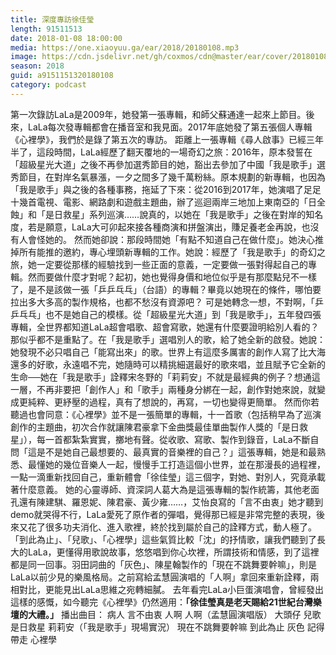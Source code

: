 ```yaml
---
title: 深度專訪徐佳瑩
length: 91511513
date: 2018-01-08 18:00:00
media: https://one.xiaoyuu.ga/ear/2018/20180108.mp3
image: https://cdn.jsdelivr.net/gh/coxmos/cdn@master/ear/cover/20180108.jpeg
season: 2018
guid: a9151151320180108
category: podcast
---
```


第一次錄訪LaLa是2009年，她發第一張專輯，和師父蘇通達一起來上節目。後來，LaLa每次發專輯都會在播音室和我見面。2017年底她發了第五張個人專輯《心裡學》，我們於是錄了第五次的專訪。
距離上一張專輯《尋人啟事》已經三年半了，這段時間，LaLa經歷了翻天覆地的一場奇幻之旅：2016年，原本發誓在「超級星光大道」之後不再參加選秀節目的她，豁出去參加了中國「我是歌手」選秀節目，在對岸名氣暴漲，一夕之間多了幾千萬粉絲。原本規劃的新專輯，也因為「我是歌手」與之後的各種事務，拖延了下來：從2016到2017年，她演唱了足足十幾首電視、電影、網路劇和遊戲主題曲，辦了巡迴兩岸三地加上東南亞的「日全蝕」和「是日救星」系列巡演……說真的，以她在「我是歌手」之後在對岸的知名度，若是願意，LaLa大可卯起來接各種商演和拼盤演出，賺足養老金再說，也沒有人會怪她的。
然而她卻說：那段時間她「有點不知道自己在做什麼」。她決心推掉所有能推的邀約，專心埋頭新專輯的工作。她說：經歷了「我是歌手」的奇幻之旅，她一定要從那樣的經驗找到一些正面的意義，一定要做一張對得起自己的專輯。然而要做什麼才對呢？起初，她也覺得身價和地位似乎是有那麼點兒不一樣了，是不是該做一張「乒乒乓乓」（台語）的專輯？畢竟以她現在的條件，哪怕要拉出多大多高的製作規格，也都不愁沒有資源吧？
可是她轉念一想，不對啊，「乒乒乓乓」也不是她自己的模樣。從「超級星光大道」到「我是歌手」，五年發四張專輯，全世界都知道LaLa超會唱歌、超會寫歌，她還有什麼要證明給別人看的？那似乎都不是重點了。在「我是歌手」選唱別人的歌，給了她全新的啟發。她說：她發現不必只唱自己「能寫出來」的歌。世界上有這麼多厲害的創作人寫了比大海還多的好歌，永遠唱不完，她隨時可以精挑細選最好的歌來唱，並且賦予它全新的生命──她在「我是歌手」詮釋宋冬野的「莉莉安」不就是最經典的例子？想通這一層，不再非要把「創作人」和「歌手」兩種身分綁在一起，創作對她來說，就變成更純粹、更紓壓的過程，真有了想說的，再寫，一切也變得更簡單。
然而你若聽過也會同意：《心裡學》並不是一張簡單的專輯，十一首歌（包括稍早為了巡演創作的主題曲，初次合作就讓陳君豪拿下金曲獎最佳單曲製作人獎的「是日救星」），每一首都紮紮實實，擲地有聲。從收歌、寫歌、製作到錄音，LaLa不斷自問「這是不是她自己最想要的、最真實的音樂裡的自己？」這張專輯，她是和最熟悉、最懂她的幾位音樂人一起，慢慢手工打造這個小世界，並在那漫長的過程裡，一點一滴重新找回自己，重新體會「徐佳瑩」這三個字，對她、對別人，究竟承載著什麼意義。
她的心靈導師、資深詞人葛大為是這張專輯的製作統籌，其他老面孔還有陳建騏、羅恩妮、陳君豪、黃少雍……，艾怡良寫的「言不由衷」她才聽到demo就哭得不行，LaLa愛死了原作者的彈唱，覺得那已經是非常完整的表現，後來又花了很多功夫消化、進入歌裡，終於找到屬於自己的詮釋方式，動人極了。「到此為止」、「兒歌」、「心裡學」這些氣質比較「沈」的抒情歌，讓我們聽到了長大的LaLa，更懂得用歌說故事，悠悠唱到你心坎裡，所謂技術和情感，到了這裡都是同一回事。羽田詞曲的「灰色」、陳星翰製作的「現在不跳舞要幹嘛」，則是LaLa以前少見的樂風格局。之前寫給孟慧圓演唱的「人啊」拿回來重新詮釋，兩相對比，更能見出LaLa思維之宛轉細膩。
去年看完LaLa小巨蛋演唱會，曾經發出這樣的感慨，如今聽完《心裡學》仍然適用：<strong>「徐佳瑩真是老天賜給21世紀台灣樂壇的大禮。」</strong>
播出曲目：
病人
言不由衷
人啊
人啊（孟慧圓演唱版）
大頭仔
兒歌
是日救星
莉莉安（「我是歌手」現場實況）
現在不跳舞要幹嘛
到此為止
灰色
記得帶走
心裡學

